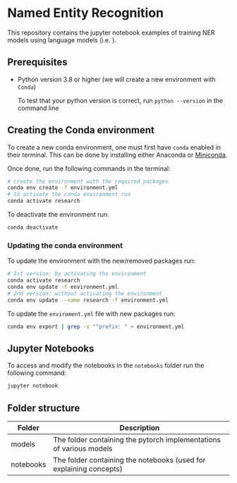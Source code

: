 # Named Entity Recognition
This repository contains the jupyter notebook examples of training NER models using language models (i.e. ).

## Prerequisites

- Python version 3.8 or higher (we will create a new environment with `Conda`)

  To test that your python version is correct, run `python --version` in the command line


## Creating the Conda environment
To create a new conda environment, one must first have `conda` enabled in their terminal. This can be done by installing either Anaconda or [Miniconda](https://docs.conda.io/en/latest/miniconda.html).

Once done, run the following commands in the terminal:
```bash
# create the environment with the required packages
conda env create -f environment.yml
# to activate the conda environment run
conda activate research
```

To deactivate the environment run:
```bash
conda deactivate
```

### Updating the conda environment

To update the environment with the new/removed packages run:
```bash
# 1st version: by activating the environment
conda activate research
conda env update -f environment.yml
# 2nd version: without activating the environment
conda env update --name research -f environment.yml
```

To update the `enviroment.yml` file with new packages run:
```bash
conda env export | grep -v "^prefix: " > environment.yml
```

## Jupyter Notebooks
To access and modify the notebooks in the `notebooks` folder run the following command:
```bash
jupyter notebook
```


## Folder structure

| Folder        | Description                                                                |
| ------------- | -------------------------------------------------------------------------- |
| models        | The folder containing the pytorch implementations of various models        |
| notebooks     | The folder containing the notebooks (used for explaining concepts)         |